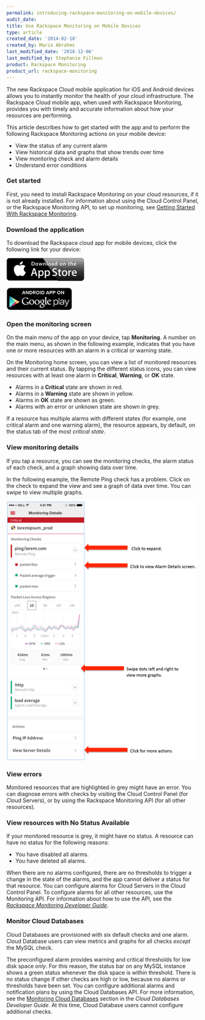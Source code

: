 ```yaml
---
permalink: introducing-rackspace-monitoring-on-mobile-devices/
audit_date:
title: Use Rackspace Monitoring on Mobile Devices
type: article
created_date: '2014-02-18'
created_by: Maria Abrahms
last_modified_date: '2018-12-06'
last_modified_by: Stephanie Fillmon
product: Rackspace Monitoring
product_url: rackspace-monitoring
---
```


The new Rackspace Cloud mobile application for iOS and Android
devices allows you to instantly monitor the health of your cloud
infrastructure.  The Rackspace Cloud mobile app, when used with
Rackspace Monitoring, provides you with timely and accurate information
about how your resources are performing.

This article describes how to get started with the app and to perform the
following Rackspace Monitoring actions on your mobile device:

-   View the status of any current alarm
-   View historical data and graphs that show trends over time
-   View monitoring check and alarm details
-   Understand error conditions

### Get started

First, you need to install Rackspace Monitoring on your cloud resources,
if it is not already installed.  For information about using the Cloud
Control Panel, or the Rackspace Monitoring API, to set up monitoring,
see [Getting Started With Rackspace Monitoring](/support/how-to/cloud-monitoring).

### Download the application

To download the Rackspace cloud app for mobile devices, click the
following link for your device:

[<img src="Download_on_the_App_Store_Badge_US-UK.png" width="203" height="60" />](https://itunes.apple.com/us/app/rackspace-cloud-control/id672443103?mt=8)

[<img src="en_app_rgb_wo_60.png" width="172" height="60" />](https://play.google.com/store/apps/details?id=com.rackspace.cloudmobile)

### Open the monitoring screen

On the main menu of the app on your device, tap **Monitoring**.  A
number on the main menu, as shown in the following example, indicates
that you have one or more resources with an alarm in a critical or
warning state.

On the Monitoring home screen, you can view a list of monitored
resources and their current status.  By tapping the different status
icons, you can view resources with at least one alarm in **Critical**,
**Warning**, or **OK** state.

-   Alarms in a **Critical** state are shown in red.
-   Alarms in a **Warning** state are shown in yellow.
-   Alarms in **OK** state are shown as green.
-   Alarms with an error or unknown state are shown in grey.

If a resource has multiple alarms with different states (for example,
one critical alarm and one warning alarm), the resource appears, by
default, on the status tab of the *most critical state*.

### View monitoring details

If you tap a resource, you can see the monitoring checks, the alarm
status of each check, and a graph showing data over time.

In the following example, the Remote Ping check has a problem.  Click on
the check to expand the view and see a graph of data over time. You can
swipe to view multiple graphs.

<img src="newMonitoringDetails.png" width="498" height="678" />

### View errors

Monitored resources that are highlighted in grey might have an error.
You can diagnose errors with checks by visiting the Cloud Control Panel
(for Cloud Servers), or by using the Rackspace Monitoring API (for all
other resources).

### View resources with No Status Available

If your monitored resource is grey, it might have no status.  A resource
can have no status for the following reasons:

-   You have disabled all alarms.
-   You have deleted all alarms.

When there are no alarms configured, there are no thresholds to trigger
a change in the state of the alarms, and the app cannot deliver a status
for that resource.  You can configure alarms for Cloud Servers in the
Cloud Control Panel. To configure alarms for all other resources, use the Monitoring API.
For information about how to use the API, see the
*[Rackspace Monitoring Developer
Guide](https://developer.rackspace.com/docs/cloud-monitoring/v1/developer-guide/)*.

### Monitor Cloud Databases

Cloud Databases are provisioned with six default checks and one alarm.
Cloud Database users can view metrics and graphs for all checks *except*
the MySQL check.

The preconfigured alarm provides warning and critical thresholds for low
disk space *only*.  For this reason, the status bar on any MySQL
instance shows a green status whenever the disk space is within
threshold.  There is no status change if other checks are high or low,
because no alarms or thresholds have been set.  You can configure
additional alarms and notification plans by using the Cloud Databases
API.  For more information, see the [Monitoring Cloud
Databases](https://developer.rackspace.com/docs/cloud-databases/v1/developer-guide/#document-general-api-info/monitoring-cloud-databases)
section in the *Cloud Databases Developer Guide*.  At
this time, Cloud Database users cannot configure additional checks.
